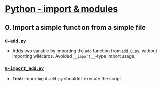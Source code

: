 # [Python - import & modules](https://intranet.hbtn.io/projects/2175)

## 0. Import a simple function from a simple file
### [`0-add.py`](0-add.py)
* Adds two variable by importing the `add` function from [`add_0.py`](add_0.py), without importing wildcards. Avoided `__import__`-type import usage.
### [`0-import_add.py`](0-import_add.py)
* **Test:** Importing `0-add.py` shouldn't execute the script.